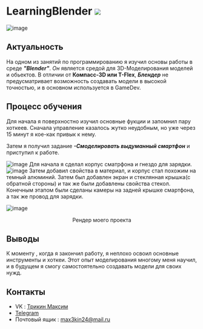 # LearningBlender 	<img src="https://img.shields.io/badge/blender%20-%23F5792A.svg?&style=for-the-badge&logo=blender&logoColor=white"/>
![image](https://github.com/spectrummmm/LearningBlender/assets/133951457/f5f8a0a2-eea6-4fc6-84f9-865245228f02)
## Актуальность
На одном из занятий по программированию я изучил основы работы в среде  ***"Blender"***. *Он* является средой для 3D-Моделирования моделей и обьектов. В отличии от **Компасс-3D или T-Flex**, ***Блендер*** не предусматривает возможность создавать модели в высокой точностью, и в основном используется в GameDev.
## Процесс обучения
Для начала я поверхностно изучил основные фукции и запомнил пару хоткеев. Сначала управление казалось жутко неудобным, но уже через 15 минут я кое-как привык к нему. 
 <p> 
</p>
 
 Затем я получил задание ***-Смоделировать выдуманный смартфон***  и приступил к работе.


![image](https://github.com/spectrummmm/LearningBlender/assets/133951457/e9388e3b-73d5-4de1-a0f2-1985ee06e889)
  Для начала я сделал корпус сматрфона и гнездо для зарядки.
 ![image](https://github.com/spectrummmm/LearningBlender/assets/133951457/e6793ff5-8d44-4bb9-92ac-9b285a6f7f5f)
Затем добавил свойства в материал, и корпус стал похожим на темный алюминий. Затем был добавлен экран и стеклянная крышка(с обратной стороны) и так же были добавлены свойства стекол. Конечным этапом были сделаны камеры на задней крышке смартфона, а так же провод для зарядки.

![image](https://github.com/spectrummmm/LearningBlender/assets/133951457/dfedc606-c002-48cd-8ab3-d26798d026e6)
<p align="center">Рендер моего проекта</p>

## Выводы
К моменту , когда я закончил работу, я неплохо освоил основные инструменты и хоткеи. Этот опыт моделирования многому меня научил, и в будущем я смогу самостоятельно создавать модели для своих нужд.
## Контакты
- VK : [Трикин Максим](https://vk.com/causeimanikeboy)
- [Telegram](https://t.me/nihuya_sebe_bigboy)
- Почтовый ящик : max3kin24@mail.ru
